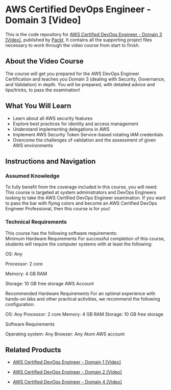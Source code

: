# AWS Certified DevOps Engineer - Domain 3 [Video]
This is the code repository for [AWS Certified DevOps Engineer - Domain 3 [Video]](https://www.packtpub.com/virtualization-and-cloud/aws-certified-devops-engineer-domain-3-video-0?utm_source=github&utm_medium=repository&utm_campaign=9781789340396), published by [Packt](https://www.packtpub.com/?utm_source=github). It contains all the supporting project files necessary to work through the video course from start to finish.
## About the Video Course
The course will get you prepared for the AWS DevOps Engineer Certification and teaches you Domain 3 (dealing with Security, Governance, and Validation) in depth. You will be prepared, with detailed advice and tips/tricks, to pass the examination!

<H2>What You Will Learn</H2>
<DIV class=book-info-will-learn-text>
<UL>
<LI>Learn about all AWS security features 
<LI>Explore best practices for identity and access management 
<LI>Understand implementing delegations in AWS 
<LI>Implement AWS Security Token Service-based rotating IAM credentials 
<LI>Overcome the challenges of validation and the assessment of given AWS environments </LI></UL></DIV>

## Instructions and Navigation
### Assumed Knowledge
To fully benefit from the coverage included in this course, you will need:<br/>
This course is targeted at system administrators and DevOps Engineers looking to take the AWS Certified DevOps Engineer examination. If you want to pass the bar with flying colors and become an AWS Certified DevOps Engineer Professional, then this course is for you!
### Technical Requirements
This course has the following software requirements:<br/>
Minimum Hardware Requirements
For successful completion of this course, students will require the computer systems with at least the following:


OS: Any



Processor: 2 core



Memory:    4 GB RAM



Storage:     10 GB free storage
AWS Account


Recommended Hardware Requirements
For an optimal experience with hands-on labs and other practical activities, we recommend the following configuration:

OS: Any
Processor: 2 core
Memory:    4 GB RAM
Storage:     10 GB free storage

Software Requirements

Operating system: Any
Browser:  Any
Atom
AWS account

## Related Products
* [AWS Certified DevOps Engineer - Domain 1 [Video]](https://www.packtpub.com/virtualization-and-cloud/aws-certified-devops-engineer-domain-1-video?utm_source=github&utm_medium=repository&utm_campaign=9781789133080)

* [AWS Certified DevOps Engineer - Domain 2 [Video]](https://www.packtpub.com/virtualization-and-cloud/aws-certified-devops-engineer-domain-2-video?utm_source=github&utm_medium=repository&utm_campaign=9781789136104)

* [AWS Certified DevOps Engineer - Domain 4 [Video]](https://www.packtpub.com/virtualization-and-cloud/aws-certified-devops-engineer-domain-4-video?utm_source=github&utm_medium=repository&utm_campaign=9781789343564)

